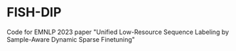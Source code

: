 # FISH-DIP
Code for EMNLP 2023 paper "Unified Low-Resource Sequence Labeling by Sample-Aware Dynamic Sparse Finetuning"
